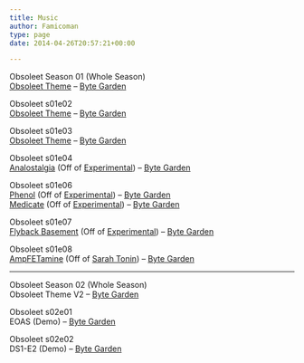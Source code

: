 ```yaml
---
title: Music
author: Famicoman
type: page
date: 2014-04-26T20:57:21+00:00

---
```

Obsoleet Season 01 (Whole Season)  
[Obsoleet Theme][1] &#8211; [Byte Garden][2]

Obsoleet s01e02  
[Obsoleet Theme][1] &#8211; [Byte Garden][2]

Obsoleet s01e03  
[Obsoleet Theme][1] &#8211; [Byte Garden][2]

Obsoleet s01e04  
[Analostalgia][3] (Off of [Experimental][4]) &#8211; [Byte Garden][2]

Obsoleet s01e06  
[Phenol][5] (Off of [Experimental][4]) &#8211; [Byte Garden][2]  
[Medicate][6] (Off of [Experimental][4]) &#8211; [Byte Garden][2]

Obsoleet s01e07  
[Flyback Basement][7] (Off of [Experimental][4]) &#8211; [Byte Garden][2]

Obsoleet s01e08  
[AmpFETamine][8] (Off of [Sarah Tonin][9]) &#8211; [Byte Garden][2]

____

Obsoleet Season 02 (Whole Season)  
Obsoleet Theme V2 &#8211; [Byte Garden][2]

Obsoleet s02e01  
EOAS (Demo) &#8211; [Byte Garden][2]

Obsoleet s02e02  
DS1-E2 (Demo) &#8211; [Byte Garden][2]

 [1]: https://ia600208.us.archive.org/20/items/Obsoleet/ObsoleetTheme--Final.mp3 "Obsoleet Theme"
 [2]: http://bgaaudio.org/ "Byte Garden"
 [3]: http://bgaaudio.org/track/analostalgia "Analostalgia"
 [4]: http://bgaaudio.org/album/experimental "Experimental"
 [5]: http://bgaaudio.org/track/phenol "Phenol"
 [6]: http://bgaaudio.org/track/medicate "Medicate"
 [7]: http://bgaaudio.org/track/flyback-basement "Flyback Basement"
 [8]: http://bgaaudio.org/track/ampfetamine "AmpFETamine"
 [9]: http://bgaaudio.org/album/sarah-tonin "Sarah Tonin"
